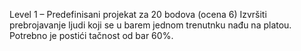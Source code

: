 
Level 1 – Predefinisani projekat za 20 bodova (ocena 6) 
Izvršiti prebrojavanje ljudi koji se u barem jednom trenutnku nađu na platou. Potrebno je postići tačnost od bar 60%.
